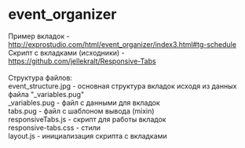 # event_organizer
Пример вкладок - http://exprostudio.com/html/event_organizer/index3.html#tg-schedule <br>
Скрипт с вкладками (исходники) - https://github.com/jellekralt/Responsive-Tabs 
<br>
<br>
Структура файлов:<br>
event_structure.jpg - основная структура вкладок исходя из данных файла "_variables.pug" <br>
_variables.pug - файл с данными для вкладок <br>
tabs.pug - файл с шаблоном вывода (mixin) <br> 
responsiveTabs.js - скрипт для работы вкладок <br>
responsive-tabs.css - стили <br>
layout.js - инициализация скрипта с вкладками <br>
